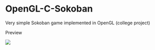 # OpenGL-C-Sokoban
Very simple Sokoban game implemented in OpenGL (college project)

Preview

![](giphy.com/embed/l4FGAXGnaEyBlQeGc)
